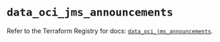 # `data_oci_jms_announcements`

Refer to the Terraform Registry for docs: [`data_oci_jms_announcements`](https://registry.terraform.io/providers/hashicorp/oci/7.19.0/docs/data-sources/jms_announcements).
